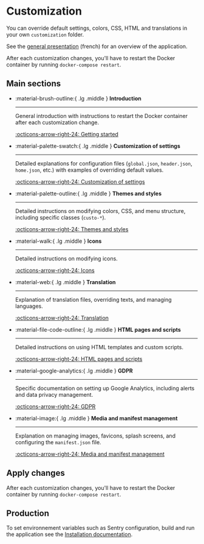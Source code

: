 # Customization

You can override default settings, colors, CSS, HTML and translations in your own `customization` folder.

See the [general presentation](../presentation-fr.md) (french) for an overview of the application.

After each customization changes, you'll have to restart the Docker container by running `docker-compose restart`.


## Main sections

<div class="grid cards" markdown>

-   :material-brush-outline:{ .lg .middle } __Introduction__

    ---

    General introduction with instructions to restart the Docker container after each customization change.

    [:octicons-arrow-right-24: Getting started](./customization-introduction.md)

-   :material-palette-swatch:{ .lg .middle } __Customization of settings__

    ---

    Detailed explanations for configuration files (`global.json`, `header.json`, `home.json`, etc.) with examples of overriding default values.

    [:octicons-arrow-right-24: Customization of settings](./customization-settings.md)

-   :material-palette-outline:{ .lg .middle } __Themes and styles__

    ---

    Detailed instructions on modifying colors, CSS, and menu structure, including specific classes (`custo-*`).

    [:octicons-arrow-right-24: Themes and styles](./customization-themestyles.md)

-   :material-walk:{ .lg .middle } __Icons__

    ---

    Detailed instructions on modifying icons.

    [:octicons-arrow-right-24: Icons](./customization-icons.md)

-   :material-web:{ .lg .middle } __Translation__

    ---

    Explanation of translation files, overriding texts, and managing languages.

    [:octicons-arrow-right-24: Translation](./customization-translation.md)

-   :material-file-code-outline:{ .lg .middle } __HTML pages and scripts__

    ---

    Detailed instructions on using HTML templates and custom scripts.

    [:octicons-arrow-right-24: HTML pages and scripts](./customization-htmlscripts.md)

-   :material-google-analytics:{ .lg .middle } __GDPR__

    ---

    Specific documentation on setting up Google Analytics, including alerts and data privacy management.

    [:octicons-arrow-right-24: GDPR](./customization-gdpr.md)

-   :material-image:{ .lg .middle } __Media and manifest management__

    ---

    Explanation on managing images, favicons, splash screens, and configuring the `manifest.json` file.

    [:octicons-arrow-right-24: Media and manifest management](./customization-mediamanagement.md)

</div>

## Apply changes

After each customization changes, you'll have to restart the Docker container by running `docker-compose restart`.

## Production

To set environnement variables such as Sentry configuration, build and run the application see the [Installation documentation](../installation.md).
